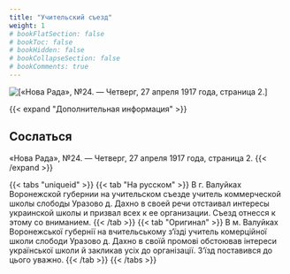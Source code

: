 ```yaml
---
title: "Учительский съезд"
weight: 1
# bookFlatSection: false
# bookToc: false
# bookHidden: false
# bookCollapseSection: false
# bookComments: true
---
```


![[«Нова Рада», №24. — Четверг, 27 апреля 1917 года, страница 2.]](/static/img/papers/rada1917.jpg)

{{< expand "Дополнительная информация" >}}
## Сослаться
«Нова Рада», №24. — Четверг, 27 апреля 1917 года, страница 2.
{{< /expand >}}

{{< tabs "uniqueid" >}}
{{< tab "На русском" >}} В г. Валуйках Воронежской губернии на учительском съезде учитель коммерческой школы слободы Уразово д. Дахно в своей речи отстаивал интересы украинской школы и призвал всех к ее организации. Съезд отнесся к этому со вниманием. {{< /tab >}}
{{< tab "Оригинал" >}} В м. Валуйках Воронежської губернії на вчительському з‘їзді учитель комерційної школи слободи Уразово д. Дахно в своїй промові обстоював інтереси української школи й закликав усіх до організації. З‘їзд поставився до цього уважно. {{< /tab >}}
{{< /tabs >}}
